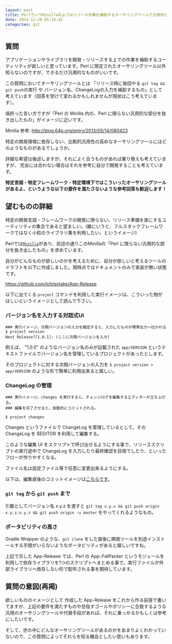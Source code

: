 ```yaml
---
layout: post
title: PerlでいうMinillaのようなリリース作業を補助するオーサリングツールで汎用的なものはありますか
date: 2014-12-20 05:14:42
categories: git
---
```

<!-- {% raw %} -->
<h2>質問</h2>

<p>アプリケーションやライブラリを開発・リリースする上での作業を補助するユーティリティが欲しいと思っています。Perl に限定されたオーサリングツール以外知らないのですが、できるだけ汎用的なものがいいです。</p>

<p>この質問においてオーサリングツールとは
「リリース時に毎回やる <code>git tag &amp;&amp; git push</code>の実行 や バージョン名、ChangeLogの入力を補助するもの」として考えています（回答を受けて変わるかもしれませんが現状はこう考えています）。</p>

<p>端折った言い方ですが「Perl の Minilla 内の、Perl に限らない汎用的な部分を抜き出したもの」がイメージに近いです。</p>

<p>Minilla 参考: <a href="http://blog.64p.org/entry/2013/05/14/080423" rel="nofollow">http://blog.64p.org/entry/2013/05/14/080423</a></p>

<p>特定の開発環境に依存しない、比較的汎用性の高めなオーサリングツールにはどのようなものがあるでしょうか。</p>

<p>詳細な希望は後述しますが、それによく合うものがあれば乗り換えも考えていますが、
完全には合わない場合はそれを参考に自分で開発することも考えています。</p>

<p><strong>特定言語・特定フレームワーク・特定環境下ではこういったオーサリングツールがあるよ、というような以下の要件を満たさないような参考回答も歓迎します！</strong></p>

<h2>望むものの詳細</h2>

<p>特定の開発言語・フレームワークの開発に限らない、リリース準備を楽にするユーティリティの集合であると望ましい。(雑にいうと、フルスタックフレームワークではなく小粒のライブラリ集を利用したい、というイメージ)</p>

<p>Perlでは<a href="http://blog.64p.org/entry/2013/05/14/080423" rel="nofollow"><code>Minilla</code></a>があり、前述の通りこのMinillaの「Perl に限らない汎用的な部分を抜き出したもの」を求めています。</p>

<p>自分がどんなものが欲しいのかを考えるために、自分が欲しいと考えるツールのドラフトを以下に作成しました。現時点ではドキュメントのみで実装が無い状態です。</p>

<p><a href="https://github.com/ichigotake/App-Release" rel="nofollow">https://github.com/ichigotake/App-Release</a></p>

<p>以下に出てくる <code>project</code> コマンドを利用した実行イメージは、こういった物がほしいというイメージとして読んで下さい。</p>

<h3>バージョン名を入力する対話式UI</h3>

<pre><code>### 実行イメージ。次期バージョンの入力を確定すると、入力したものが標準出力へ吐かれる
$ project version
Next Release?[1.0.1]: (ここに次期バージョンを入力)
</code></pre>

<p>例えば、 "1.0.0" のようなバージョン名のみが記載された <code>app/VERSION</code> というテキストファイルでバージョン名を管理しているプロジェクトがあったとします。</p>

<p>そのプロジェクトに対する次期バージョンの入力を <code>$ project version &gt; app/VERSION</code> のような形で簡単に利用出来ると嬉しい。</p>

<h3>ChangeLog の管理</h3>

<pre><code>### 実行イメージ。changes を実行すると、チェンジログを編集するエディターが立ち上がる。
### 編集を完了させると、自動的にコミットされる。

$ project changes
</code></pre>

<p>Changes というファイルで ChangeLog を管理しているとして、その ChangeLog を $EDITOR を利用して編集する。</p>

<p>このような編集 UI をスクリプトで呼び出せるようにする事で、リリーススクリプトの実行途中で ChangeLog を入力したり最終確認を目視でしたり、といったフローが作りやすくなる。</p>

<p>ファイル名は設定ファイル等で任意に変更出来るようにする。</p>

<p>以下は、編集直後のコミットイメージは<a href="https://github.com/tokuhirom/Minilla/commit/97b68c908d14e2da830bd28e91968adaadc65efa" rel="nofollow">こちらです</a>。</p>

<h3><code>git tag</code> から <code>git push</code> まで</h3>

<p>引数としてバージョン名 x.y.z を渡すと <code>git tag x.y.x &amp;&amp; git push origin x.y.z:x.y.z &amp;&amp; git push origin -u master</code> をやってくれるようなもの。</p>

<h3>ポータビリティの高さ</h3>

<p>Gradle Wrapper のような、<code>git clone</code> をした直後に開発ツールを別途インストールする手間がいらないようなポータビリティがあると嬉しいですね。</p>

<p>上記で示した App-Release では、Perl の App::FatPacker というモジュールを利用して依存ライブラリを1つのスクリプトへまとめる事で、実行ファイルが外部ライブラリへ依存しない形で配布される事を期待しています。</p>

<h2>質問の意図(再掲)</h2>

<p>欲しいもののイメージとして 作成した App-Release をこれから作る前提で書いてますが、上記の要件を満たすものや目指すゴールやポリシーに合致するような汎用のオーサリングツールや代替手段があれば、それに乗っかるかもしくは参考にしたいです。</p>

<p>そして、世の中にどんなオーサリングツールがあるのかをあまりよくわかっていないので、この質問によってそれらを知る機会としたい思いもあります。</p>
<!-- {% endraw %} -->

